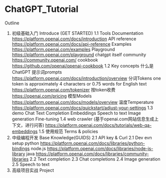# ChatGPT_Tutorial

Outline
1. 初级基础入门 Introduce (GET STARTED) 
    1.1 Tools
        Documentation 
            https://platform.openai.com/docs/introduction
        API reference 
            https://platform.openai.com/docs/api-reference
        Examples 
            https://platform.openai.com/examples
        Playground
            https://platform.openai.com/playground
        chatgpt itself
        community
            https://community.openai.com/
        cookbook
            https://github.com/openai/openai-cookbook
    1.2 Key concepts
        什么是ChatGPT
        提示词prompts
            https://platform.openai.com/docs/introduction/overview
        分词Tokens
            one token is approximately 4 characters or 0.75 words for English text
            https://platform.openai.com/tokenizer
            按token收费
            https://openai.com/pricing
        模型Models
            https://platform.openai.com/docs/models/overview
        温度Temperature
            https://platform.openai.com/docs/quickstart/adjust-your-settings
    1.3 demo
        Chat
        Text Completion
        Embeddings
        Speech to text
        Image generation
        Fine-tuning
    1.4 web crawler (基于openai.com网站信息生成上下文，进行问答)
        https://platform.openai.com/docs/tutorials/web-qa-embeddings
    1.5 使用规范 Terms & policies
2. 中级编程开发 Base Knowledge(GUIDS)
    2.1 API key & Curl
    2.1 Dev evn setup
        python
            https://platform.openai.com/docs/libraries/python-bindings
        node.js
            https://platform.openai.com/docs/libraries/node-js-library
        java
            https://platform.openai.com/docs/libraries/community-libraries
    2.2 Text completion
    2.3 Chat completions
    2.4 Image generation
    2.5 Speech to text
3. 高级项目实战 Project

